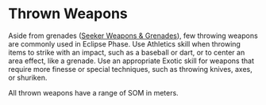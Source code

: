 # Thrown Weapons

Aside from grenades ([Seeker Weapons & Grenades](../12/10-seeker-weapons-and-grenades.md)), few throwing weapons are commonly used in Eclipse Phase. Use Athletics skill when throwing items to strike with an impact, such as a baseball or dart, or to center an area effect, like a grenade. Use an appropriate Exotic skill for weapons that require more finesse or special techniques, such as throwing knives, axes, or shuriken.

All thrown weapons have a range of SOM in meters.
